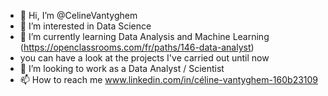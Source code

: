 - 👋 Hi, I’m @CelineVantyghem
- 👀 I’m interested in Data Science
- 🌱 I’m currently learning Data Analysis and Machine Learning (https://openclassrooms.com/fr/paths/146-data-analyst)
-   you can have a look at the projects I've carried out until now
- 💞️ I’m looking to work as a Data Analyst / Scientist
- 📫 How to reach me www.linkedin.com/in/céline-vantyghem-160b23109
<!---
CelineVantyghem/CelineVantyghem is a ✨ special ✨ repository because its `README.md` (this file) appears on your GitHub profile.
You can click the Preview link to take a look at your changes.
--->
